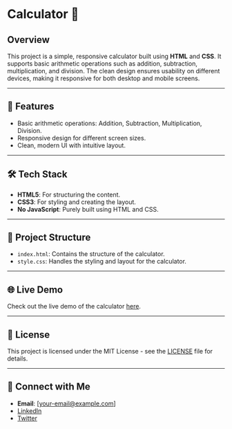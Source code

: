 # Calculator 🧮

## Overview
This project is a simple, responsive calculator built using **HTML** and **CSS**. It supports basic arithmetic operations such as addition, subtraction, multiplication, and division. The clean design ensures usability on different devices, making it responsive for both desktop and mobile screens.

---

## 🚀 Features
- Basic arithmetic operations: Addition, Subtraction, Multiplication, Division.
- Responsive design for different screen sizes.
- Clean, modern UI with intuitive layout.

---

## 🛠 Tech Stack
- **HTML5**: For structuring the content.
- **CSS3**: For styling and creating the layout.
- **No JavaScript**: Purely built using HTML and CSS.

---

## 📂 Project Structure
- `index.html`: Contains the structure of the calculator.
- `style.css`: Handles the styling and layout for the calculator.

---

## 🌐 Live Demo
Check out the live demo of the calculator [here](#).

---

## 📄 License
This project is licensed under the MIT License - see the [LICENSE](LICENSE) file for details.

---

## 🔗 Connect with Me
- **Email**: [your-email@example.com]
- [LinkedIn](https://www.linkedin.com/in/PriyantNikhare)
- [Twitter](https://twitter.com/Priyant_Nikhare)